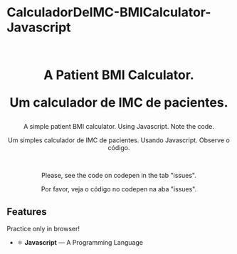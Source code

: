 # CalculadorDeIMC-BMICalculator-Javascript

<h1 align="center">

<br>
A Patient BMI Calculator.
  <p align="center">Um calculador de IMC de pacientes.</p>
</h1>

<p align="center">A simple patient BMI calculator. Using Javascript. Note the code.</p>
<p align="center">Um simples calculador de IMC de pacientes. Usando Javascript. Observe o código.</p>
<br>
<p align="center">Please, see the code on codepen in the tab "issues". </p>
<p align="center">Por favor, veja o código no codepen na aba "issues". </p>

## Features
Practice only in browser!

- ⚛️ **Javascript** — A Programming Language  
